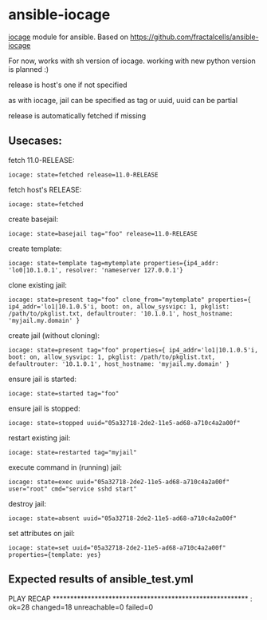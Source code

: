 ansible-iocage
==============

[iocage](https://github.com/iocage/iocage) module for ansible. Based on https://github.com/fractalcells/ansible-iocage

For now, works with sh version of iocage. working with new python version is planned :)

release is host's one if not specified

as with iocage, jail can be specified as tag or uuid, uuid can be partial

release is automatically fetched if missing

Usecases:
---------

fetch 11.0-RELEASE:
```
iocage: state=fetched release=11.0-RELEASE
```

fetch host's RELEASE:
```
iocage: state=fetched
```
create basejail:
```
iocage: state=basejail tag="foo" release=11.0-RELEASE
```

create template:
```
iocage: state=template tag=mytemplate properties={ip4_addr: 'lo0|10.1.0.1', resolver: 'nameserver 127.0.0.1'}
```

clone existing jail:
```
iocage: state=present tag="foo" clone_from="mytemplate" properties={ ip4_addr='lo1|10.1.0.5'i, boot: on, allow_sysvipc: 1, pkglist: /path/to/pkglist.txt, defaultrouter: '10.1.0.1', host_hostname: 'myjail.my.domain' }
```

create jail (without cloning):
```
iocage: state=present tag="foo" properties={ ip4_addr='lo1|10.1.0.5'i, boot: on, allow_sysvipc: 1, pkglist: /path/to/pkglist.txt, defaultrouter: '10.1.0.1', host_hostname: 'myjail.my.domain' }
```

ensure jail is started:
```
iocage: state=started tag="foo"
```

ensure jail is stopped:
```
iocage: state=stopped uuid="05a32718-2de2-11e5-ad68-a710c4a2a00f" 
```

restart existing jail:
```
iocage: state=restarted tag="myjail"
```

execute command in (running) jail:
```
iocage: state=exec uuid="05a32718-2de2-11e5-ad68-a710c4a2a00f" user="root" cmd="service sshd start"
```

destroy jail:
```
iocage: state=absent uuid="05a32718-2de2-11e5-ad68-a710c4a2a00f"
```

set attributes on jail:
```
iocage: state=set uuid="05a32718-2de2-11e5-ad68-a710c4a2a00f" properties={template: yes}
```

Expected results of ansible\_test.yml
-------------------------------------

PLAY RECAP ********************************************************
<host>             : ok=28   changed=18   unreachable=0    failed=0 
